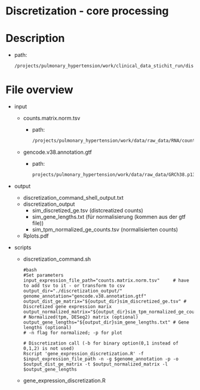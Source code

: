 # Discretization - core processing

# Description

- path:
    
    ```bash
    /projects/pulmonary_hypertension/work/clinical_data_stichit_run/discretization/
    ```
    

# File overview

- input
    - counts.matrix.norm.tsv
        - path:
            
            ```bash
            /projects/pulmonary_hypertension/work/data/raw_data/RNA/counts.matrix.norm.tsv
            ```
            
    - gencode.v38.annotation.gtf
        - path:
            
            ```bash
            projects/pulmonary_hypertension/work/data/raw_data/GRCh38.p13/gencode.v38.annotation.gtf
            ```
            
- output
    - discretization_command_shell_output.txt
    - discretization_output
        - sim_discretized_ge.tsv 
        (distcreatized counts)
        - sim_gene_lengths.txt 
        (für normalisierung (kommen aus der gtf file))
        - sim_tpm_normalized_ge_counts.tsv 
        (normalisierten counts)
    - Rplots.pdf
    
- scripts
    - discretization_command.sh
        
        ``` 
        #bash
        #Set parameters
        input_expression_file_path="counts.matrix.norm.tsv"		# have to add tsv to it - or transform to csv
        output_dir="./discretization_output/"
        genome_annotation="gencode.v38.annotation.gtf"
        output_dist_ge_matrix="${output_dir}sim_discretized_ge.tsv"	# Discretized gene expression marix
        output_normalized_matrix="${output_dir}sim_tpm_normalized_ge_counts.tsv"	# Normalized(tpm, DESeq2) matrix (optional)
        output_gene_lengths="${output_dir}sim_gene_lengths.txt"	# Gene lengths (optional)
        # -n flag for normalized; -p for plot
        
        # Discretization call (-b for binary option(0,1 instead of 0,1,2) is not used)
        Rscript 'gene_expression_discretization.R' -f $input_expression_file_path -n -g $genome_annotation -p -o $output_dist_ge_matrix -t $output_normalized_matrix -l $output_gene_lengths
        ```
        
    - gene_expression_discretization.R